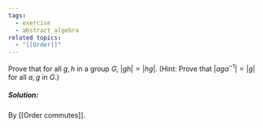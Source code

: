 ```yaml
---
tags:
  - exercise
  - abstract_algebra
related topics:
  - "[[Order]]"
---
```

Prove that for all $g, h$ in a group $G$, $|gh| = |hg|$. (Hint: Prove that $|aga^{−1} | = |g|$ for all $a, g$ in $G$.)
##### Solution:
By [[Order commutes]].